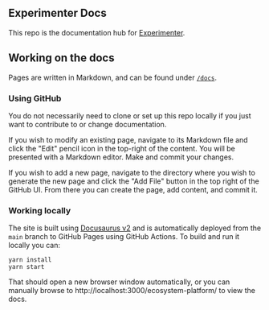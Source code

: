 ## Experimenter Docs

This repo is the documentation hub for [Experimenter](https://github.com/mozilla/experimenter).

## Working on the docs

Pages are written in Markdown, and can be found under [`/docs`](/docs).

### Using GitHub

You do not necessarily need to clone or set up this repo locally if you just want to contribute to or change documentation.

If you wish to modify an existing page, navigate to its Markdown file and click the "Edit" pencil icon in the top-right of the content. You will be presented with a Markdown editor. Make and commit your changes.

If you wish to add a new page, navigate to the directory where you wish to generate the new page and click the "Add File" button in the top right of the GitHub UI. From there you can create the page, add content, and commit it.

### Working locally

The site is built using [Docusaurus v2](https://v2.docusaurus.io/) and is automatically deployed from the `main` branch to GitHub Pages using GitHub Actions. To build and run it locally you can:

```
yarn install
yarn start
```

That should open a new browser window automatically, or you can manually browse to http://localhost:3000/ecosystem-platform/ to view the docs.
